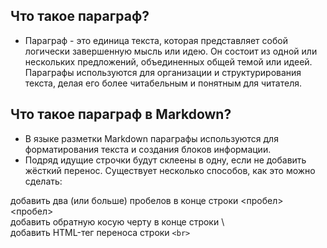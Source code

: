 ## Что такое параграф?
- Параграф - это единица текста, которая представляет собой логически завершенную мысль или идею. Он состоит из одной или нескольких предложений, объединенных общей темой или идеей. Параграфы используются для организации и структурирования текста, делая его более читабельным и понятным для читателя.  
## Что такое параграф в Markdown?
- В языке разметки Markdown параграфы используются для форматирования текста и создания блоков информации.
- Подряд идущие строчки будут склеены в одну, если не добавить жёсткий перенос. Существует несколько способов, как это можно сделать:


добавить два (или больше) пробелов в конце строки <пробел><пробел>  
добавить обратную косую черту в конце строки \  
добавить HTML-тег переноса строки <code class="inline-code code-fix font-theme font-theme--code">&lt;br&gt;</code>  

